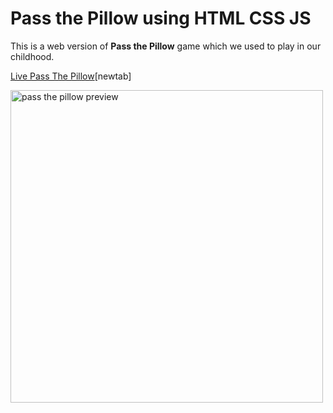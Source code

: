 # Pass the Pillow using HTML CSS JS

This is a web version of **Pass the Pillow** game which we used to play in our childhood.

[Live Pass The Pillow](https://passthepillow.netlify.app)[newtab]

<img src="https://user-images.githubusercontent.com/89301813/236795135-3b923def-1e49-4489-aadf-e8bd229e6249.png" alt="pass the pillow preview" style="width:500px;"/>
